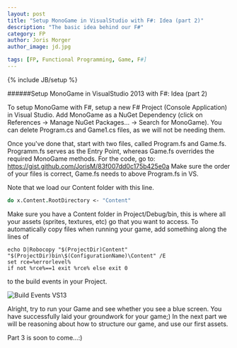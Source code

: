 ```yaml
---
layout: post
title: "Setup MonoGame in VisualStudio with F#: Idea (part 2)"
description: "The basic idea behind our F#"
category: FP
author: Joris Morger
author_image: jd.jpg

tags: [FP, Functional Programming, Game, F#]
---
```

{% include JB/setup %}

######Setup MonoGame in VisualStudio 2013 with F#: Idea (part 2)

To setup MonoGame with F#, setup a new F# Project (Console Application) in Visual Studio.
Add MonoGame as a NuGet Dependency (click on References -> Manage NuGet Packages… -> Search for MonoGame). 
You can delete Program.cs and Game1.cs files, as we will not be needing them. 

Once you've done that, start with two files, called Program.fs and Game.fs. Programm.fs serves as the Entry Point, whereas Game.fs overrides the required MonoGame methods.  For the code, go to:  https://gist.github.com/JorisM/83f007dd0c175b425e0a
Make sure the order of your files is correct, Game.fs needs to above Program.fs in VS. 

Note that we load our Content folder with this line. 


```fsharp
do x.Content.RootDirectory <- "Content"
```


Make sure you have a Content folder in Project/Debug/bin, this is where all your assets (sprites, textures, etc) go that you want to access.  To automatically copy files when running your game, add something along the lines of 


```
echo D|Robocopy "$(ProjectDir)Content" "$(ProjectDir)bin\$(ConfigurationName)\Content" /E
set rce=%errorlevel%
if not %rce%==1 exit %rce% else exit 0
```


to the build events in your Project. 

![Build Events VS13](/blog/img/setup/robocopy.png)


Alright, try to run your Game and see whether you see a blue screen. You have successfully laid your groundwork for your game;)
In the next part we will be reasoning about how to structure our game, and use our first assets. 


Part 3 is soon to come...:)